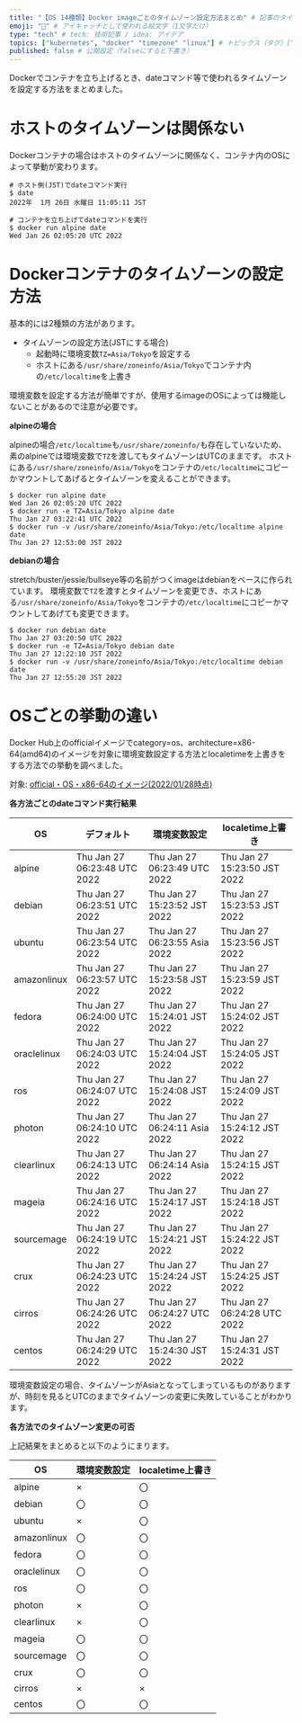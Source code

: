 ```yaml
---
title: "【OS 14種類】Docker imageごとのタイムゾーン設定方法まとめ" # 記事のタイトル
emoji: "🐻" # アイキャッチとして使われる絵文字（1文字だけ）
type: "tech" # tech: 技術記事 / idea: アイデア
topics: ["kubernetes", "docker" "timezone" "linux"] # トピックス（タグ）["markdown", "rust", "aws"]のように指定する
published: false # 公開設定（falseにすると下書き）
---
```


Dockerでコンテナを立ち上げるとき、dateコマンド等で使われるタイムゾーンを設定する方法をまとめました。

# ホストのタイムゾーンは関係ない
Dockerコンテナの場合はホストのタイムゾーンに関係なく、コンテナ内のOSによって挙動が変わります。

```
# ホスト側(JST)でdateコマンド実行
$ date
2022年  1月 26日 水曜日 11:05:11 JST

# コンテナを立ち上げてdateコマンドを実行
$ docker run alpine date
Wed Jan 26 02:05:20 UTC 2022
```

# Dockerコンテナのタイムゾーンの設定方法

基本的には2種類の方法があります。

- タイムゾーンの設定方法(JSTにする場合)
  - 起動時に環境変数`TZ=Asia/Tokyo`を設定する
  - ホストにある`/usr/share/zoneinfo/Asia/Tokyo`でコンテナ内の`/etc/localtime`を上書き

環境変数を設定する方法が簡単ですが、使用するimageのOSによっては機能しないことがあるので注意が必要です。

**alpineの場合**


alpineの場合`/etc/localtime`も`/usr/share/zoneinfo/`も存在していないため、素のalpineでは環境変数で`TZ`を渡してもタイムゾーンはUTCのままです。
ホストにある`/usr/share/zoneinfo/Asia/Tokyo`をコンテナの`/etc/localtime`にコピーかマウントしてあげるとタイムゾーンを変えることができます。

```
$ docker run alpine date
Wed Jan 26 02:05:20 UTC 2022
$ docker run -e TZ=Asia/Tokyo alpine date
Thu Jan 27 03:22:41 UTC 2022
$ docker run -v /usr/share/zoneinfo/Asia/Tokyo:/etc/localtime alpine date
Thu Jan 27 12:53:00 JST 2022
```

**debianの場合**

stretch/buster/jessie/bullseye等の名前がつくimageはdebianをベースに作られています。
環境変数で`TZ`を渡すとタイムゾーンを変更でき、ホストにある`/usr/share/zoneinfo/Asia/Tokyo`をコンテナの`/etc/localtime`にコピーかマウントしてあげても変更できます。

```
$ docker run debian date
Thu Jan 27 03:20:50 UTC 2022
$ docker run -e TZ=Asia/Tokyo debian date
Thu Jan 27 12:22:10 JST 2022
$ docker run -v /usr/share/zoneinfo/Asia/Tokyo:/etc/localtime debian date
Thu Jan 27 12:55:20 JST 2022
```

# OSごとの挙動の違い

Docker Hub上のofficialイメージでcategory=os、architecture=x86-64(amd64)のイメージを対象に環境変数設定する方法とlocaletimeを上書きをする方法での挙動を調べました。

対象: [official・OS・x86-64のイメージ(2022/01/28時点)](https://hub.docker.com/search?type=image&image_filter=official&category=os&architecture=amd64)

**各方法ごとのdateコマンド実行結果**

| OS | デフォルト | 環境変数設定 | localetime上書き |
| -- | -- | -- | -- |
| alpine | Thu Jan 27 06:23:48 UTC 2022 | Thu Jan 27 06:23:49 UTC 2022 | Thu Jan 27 15:23:50 JST 2022 |
| debian | Thu Jan 27 06:23:51 UTC 2022 | Thu Jan 27 15:23:52 JST 2022 | Thu Jan 27 15:23:53 JST 2022 |
| ubuntu | Thu Jan 27 06:23:54 UTC 2022 | Thu Jan 27 06:23:55 Asia 2022 | Thu Jan 27 15:23:56 JST 2022 |
| amazonlinux | Thu Jan 27 06:23:57 UTC 2022 | Thu Jan 27 15:23:58 JST 2022 | Thu Jan 27 15:23:59 JST 2022 |
| fedora | Thu Jan 27 06:24:00 UTC 2022 | Thu Jan 27 15:24:01 JST 2022 | Thu Jan 27 15:24:02 JST 2022 |
| oraclelinux | Thu Jan 27 06:24:03 UTC 2022 | Thu Jan 27 15:24:04 JST 2022 | Thu Jan 27 15:24:05 JST 2022 |
| ros | Thu Jan 27 06:24:07 UTC 2022 | Thu Jan 27 15:24:08 JST 2022 | Thu Jan 27 15:24:09 JST 2022 |
| photon | Thu Jan 27 06:24:10 UTC 2022 | Thu Jan 27 06:24:11 Asia 2022 | Thu Jan 27 15:24:12 JST 2022 |
| clearlinux | Thu Jan 27 06:24:13 UTC 2022 | Thu Jan 27 06:24:14 Asia 2022 | Thu Jan 27 15:24:15 JST 2022 |
| mageia | Thu Jan 27 06:24:16 UTC 2022 | Thu Jan 27 15:24:17 JST 2022 | Thu Jan 27 15:24:18 JST 2022 |
| sourcemage | Thu Jan 27 06:24:19 UTC 2022 | Thu Jan 27 15:24:21 JST 2022 | Thu Jan 27 15:24:22 JST 2022 |
| crux | Thu Jan 27 06:24:23 UTC 2022 | Thu Jan 27 15:24:24 JST 2022 | Thu Jan 27 15:24:25 JST 2022 |
| cirros | Thu Jan 27 06:24:26 UTC 2022 | Thu Jan 27 06:24:27 UTC 2022 | Thu Jan 27 06:24:28 UTC 2022 |
| centos | Thu Jan 27 06:24:29 UTC 2022 | Thu Jan 27 15:24:30 JST 2022 | Thu Jan 27 15:24:31 JST 2022 |

環境変数設定の場合、タイムゾーンがAsiaとなってしまっているものがありますが、時刻を見るとUTCのままでタイムゾーンの変更に失敗していることがわかります。

**各方法でのタイムゾーン変更の可否**

上記結果をまとめると以下のようにまります。

| OS | 環境変数設定 | localetime上書き |
| -- | -- | -- |
| alpine | × | 〇 |
| debian | 〇 | 〇 |
| ubuntu | × | 〇 |
| amazonlinux | 〇 | 〇 |
| fedora | 〇 | 〇 |
| oraclelinux | 〇 | 〇 |
| ros | 〇 | 〇 |
| photon | × | 〇 |
| clearlinux | × | 〇 |
| mageia | 〇 | 〇 |
| sourcemage | 〇 | 〇 |
| crux | 〇 | 〇 |
| cirros | × | × |
| centos | 〇 | 〇 |
